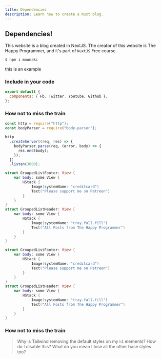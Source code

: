 ```yaml
---
title: Dependencies
description: Learn how to create a Nuxt blog.
---
```


## Dependencies!

This website is a blog created in NextJS. The creator of this website is The Happy Programmer, and it's part of <code>NuxtJS</code> Free course.

```bash
$ npm i mounaki
```

this is an example

### Include in your code

```javascript
export default {
  components: { Fb, Twitter, Youtube, Github },
};
```

### How not to miss the train

```javascript
const http = require("http");
const bodyParser = require("body-parser");

http
  .createServer((req, res) => {
    bodyParser.parse(req, (error, body) => {
      res.end(body);
    });
  })
  .listen(3000);
```

```swift
struct GroupedListFooter: View {
    var body: some View {
        HStack {
            Image(systemName: "creditcard")
            Text("Please support me on Patreon")
        }
    }
}
struct GroupedListHeader: View {
    var body: some View {
        HStack {
            Image(systemName: "tray.full.fill")
            Text("All Posts from The Happy Programmer")
        }
    }
}
```

```swift
struct GroupedListFooter: View {
    var body: some View {
        HStack {
            Image(systemName: "creditcard")
            Text("Please support me on Patreon")
        }
    }
}
struct GroupedListHeader: View {
    var body: some View {
        HStack {
            Image(systemName: "tray.full.fill")
            Text("All Posts from The Happy Programmer")
        }
    }
}
```

### How not to miss the train

> Why is Tailwind removing the default styles on my `h1` elements? How do I disable this? What do you mean I lose all the other base styles too?
